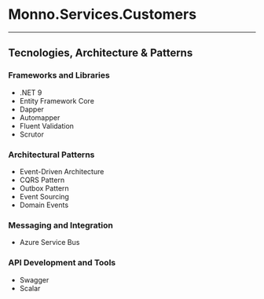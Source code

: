 # Monno.Services.Customers
---
## Tecnologies, Architecture & Patterns

### Frameworks and Libraries
 - .NET 9
 - Entity Framework Core
 - Dapper
 - Automapper
 - Fluent Validation
 - Scrutor

### Architectural Patterns
 - Event-Driven Architecture
 - CQRS Pattern
 - Outbox Pattern
 - Event Sourcing
 - Domain Events

### Messaging and Integration
 - Azure Service Bus

### API Development and Tools
 - Swagger
 - Scalar

